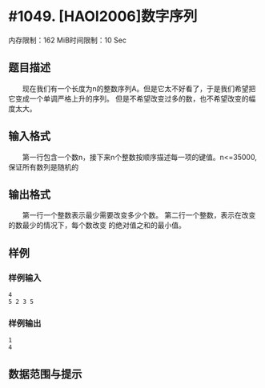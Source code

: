 # #1049. [HAOI2006]数字序列

内存限制：162 MiB时间限制：10 Sec

## 题目描述

　　现在我们有一个长度为n的整数序列A。但是它太不好看了，于是我们希望把它变成一个单调严格上升的序列。
但是不希望改变过多的数，也不希望改变的幅度太大。

## 输入格式

　　第一行包含一个数n，接下来n个整数按顺序描述每一项的键值。n<=35000,保证所有数列是随机的

## 输出格式

　　第一行一个整数表示最少需要改变多少个数。 第二行一个整数，表示在改变的数最少的情况下，每个数改变
的绝对值之和的最小值。

## 样例

### 样例输入

    
    4
    5 2 3 5
    

### 样例输出

    
    1
    4
    

## 数据范围与提示
